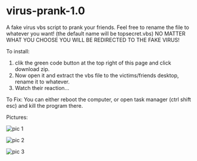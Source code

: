 # virus-prank-1.0
A fake virus vbs script to prank your friends. Feel free to rename the file to whatever you want! (the default name will be topsecret.vbs) 
NO MATTER WHAT YOU CHOOSE YOU WILL BE REDIRECTED TO THE FAKE VIRUS!

To install:
1. clik the green code button at the top right of this page and click download zip.
2. Now open it and extract the vbs file to the victims/friends desktop, rename it to whatever. 
3. Watch their reaction...

To Fix:
You can either reboot the computer, or open task manager (ctrl shift esc) and kill the program there.

Pictures:

![pic 1](https://user-images.githubusercontent.com/123039916/216784732-c5852055-917b-4bec-beb5-d414063842a9.png)


![pic 2](https://user-images.githubusercontent.com/123039916/216784749-e72a996a-cecb-49d0-89bd-8e78ecda0334.png)


![pic 3](https://user-images.githubusercontent.com/123039916/216784760-2df6c0ef-9a8a-404e-a758-12ae54095fae.png)
